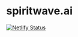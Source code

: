 # spiritwave.ai

[![Netlify Status](https://api.netlify.com/api/v1/badges/f6641e60-4fba-4a72-943d-76c96edada04/deploy-status)](https://app.netlify.com/sites/spiritwave-ai/deploys)


